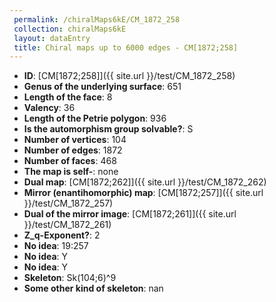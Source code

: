 ```yaml
--- 
 permalink: /chiralMaps6kE/CM_1872_258 
 collection: chiralMaps6kE
 layout: dataEntry
 title: Chiral maps up to 6000 edges - CM[1872;258]
---
```


- **ID**: [CM[1872;258]]({{ site.url }}/test/CM_1872_258)
- **Genus of the underlying surface**: 651
- **Length of the face**: 8
- **Valency**: 36
- **Length of the Petrie polygon**: 936
- **Is the automorphism group solvable?**: S
- **Number of vertices**: 104
- **Number of edges**: 1872
- **Number of faces**: 468
- **The map is self-**: none
- **Dual map**: [CM[1872;262]]({{ site.url }}/test/CM_1872_262)
- **Mirror (enantihomorphic) map**: [CM[1872;257]]({{ site.url }}/test/CM_1872_257)
- **Dual of the mirror image**: [CM[1872;261]]({{ site.url }}/test/CM_1872_261)
- **Z_q-Exponent?**: 2
- **No idea**:  19:257
- **No idea**: Y
- **No idea**: Y
- **Skeleton**: Sk(104;6)^9
- **Some other kind of skeleton**: nan
